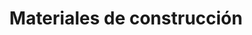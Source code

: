 ---
title: "Materiales de construcción"
url: /ciudad-autonoma-de-buenos-aires/materiales-de-construccion/
shop: general
---